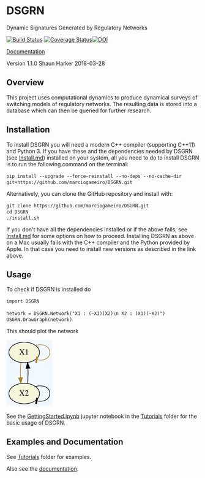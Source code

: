 # DSGRN
Dynamic Signatures Generated by Regulatory Networks

[![Build Status](https://travis-ci.org/shaunharker/DSGRN.svg?branch=master)](https://travis-ci.org/shaunharker/DSGRN) [![Coverage Status](https://coveralls.io/repos/github/shaunharker/DSGRN/badge.svg?branch=master)](https://coveralls.io/github/shaunharker/DSGRN?branch=master)[![DOI](https://zenodo.org/badge/35697682.svg)](https://zenodo.org/badge/latestdoi/35697682)

[Documentation](http://dsgrn.readthedocs.io/en/latest/)

Version 1.1.0
Shaun Harker
2018-03-28

## Overview 

This project uses computational dynamics to produce
dynamical surveys of switching models of regulatory 
networks. The resulting data is stored into a database
which can then be queried for further research.

## Installation

To install DSGRN you will need a modern C++ compiler (supporting C++11) and Python 3. If you have these and the dependencies needed by DSGRN (see [Install.md](Install.md)) installed on your system, all you need to do to install DSGRN is to run the following command on the terminal:

	pip install --upgrade --force-reinstall --no-deps --no-cache-dir git+https://github.com/marciogameiro/DSGRN.git

Alternatively, you can clone the GitHub repository and install with:

	git clone https://github.com/marciogameiro/DSGRN.git
	cd DSGRN
	./install.sh

If you don't have all the dependencies installed or if the above fails, see [Install.md](Install.md) for some options on how to proceed. Installing DSGRN as above on a Mac usually fails with the C++ compiler and the Python provided by Apple. In that case you need to install new versions as described in the link above.

## Usage

To check if DSGRN is installed do

```python,test
import DSGRN

network = DSGRN.Network("X1 : (~X1)(X2)\n X2 : (X1)(~X2)")
DSGRN.DrawGraph(network)
```

This should plot the network

<img src="network.png" width="120">

See the [GettingStarted.ipynb](https://github.com/marciogameiro/DSGRN/blob/master/Tutorials/GettingStarted.ipynb) jupyter notebook in the [Tutorials](https://github.com/marciogameiro/DSGRN/blob/master/Tutorials/) folder for the basic usage of DSGRN.

## Examples and Documentation

See [Tutorials](https://github.com/marciogameiro/DSGRN/blob/master/Tutorials/) folder for examples.

Also see the [documentation](https://shaunharker.github.io/DSGRN/).
